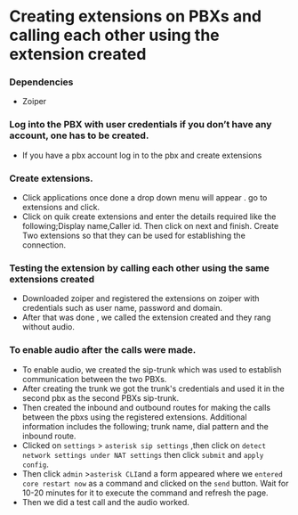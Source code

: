 # Creating extensions on PBXs and calling each other using the extension created
### Dependencies 
- Zoiper 
### Log into the PBX with user credentials if you don’t have any account, one has to be created. 
- If you have a pbx account log in to the pbx and create extensions
### Create  extensions.
- Click applications once done a drop down menu will appear . go to extensions and click.
- Click on quik create extensions and enter the details required like the following;Display name,Caller id. Then click on next and finish.  Create Two extensions so that they can be used for establishing the connection.
### Testing the extension by calling each other using the same extensions created
- Downloaded zoiper and registered the extensions on zoiper with credentials such as user name, password and domain.
- After that was done , we called the extension created and they rang without audio.
### To enable audio after the calls were made.
- To enable audio, we created the sip-trunk which was used to establish communication between the two PBXs. 
- After creating the  trunk we got the trunk's credentials and used it in the second pbx as the second PBXs sip-trunk.
- Then created the inbound and outbound routes for making the calls between the pbxs using the registered extensions. Additional information includes the following; trunk name, dial pattern and the inbound route.
- Clicked on ```settings``` > ```asterisk sip settings``` ,then click on ```detect network settings under NAT settings``` then click ```submit``` and ```apply config```.
- Then click ```admin``` >```asterisk CLI```and a form appeared where we ```entered core restart now``` as a command and clicked on the ```send``` button. Wait for 10-20 minutes for it to execute the command and refresh the page.
- Then we did a test call and the audio worked.


